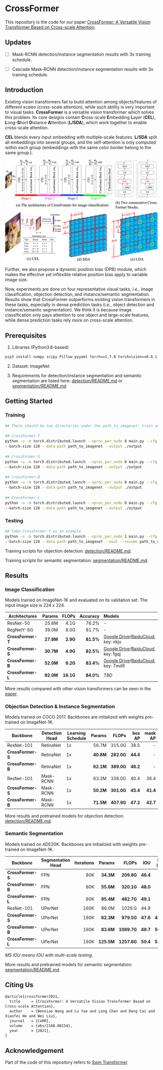 # CrossFormer

This repository is the code for our paper [CrossFormer: A Versatile Vision Transformer Based on Cross-scale Attention](https://arxiv.org/pdf/2108.00154.pdf).

## Updates

- [ ] Mask-RCNN detection/instance segmentation results with 3x training schedule.
- [ ] Cascade Mask-RCNN detection/instance segmentation results with 3x training schedule.


## Introduction

Existing vision transformers fail to build attention among objects/features of different scales (cross-scale attention), while such ability is very important to visual tasks. **CrossFormer** is a versatile vision transformer which solves this problem. Its core designs contain **C**ross-scale **E**mbedding **L**ayer (**CEL**), **L**ong-**S**hort **D**istance **A**ttention (**L/SDA**), which work together to enable cross-scale attention.

**CEL** blends every input embedding with multiple-scale features. **L/SDA** split all embeddings into several groups, and the self-attention is only computed within each group (embeddings with the same color border belong to the same group.).

![](./figures/github_pic.png)

Further, we also propose a dynamic position bias (DPB) module, which makes the effective yet inflexible relative position bias apply to variable image size.

Now, experiments are done on four representative visual tasks, *i.e.*, image classification, objection detection, and instance/semantic segmentation. Results show that CrossFormer outperforms existing vision transformers in these tasks, especially in dense prediction tasks (*i.e.*, object detection and instance/semantic segmentation). We think it is because image classification only pays attention to one object and large-scale features, while dense prediction tasks rely more on cross-scale attention.



## Prerequisites

1. Libraries (Python3.6-based)
```bash
pip3 install numpy scipy Pillow pyyaml torch==1.7.0 torchvision==0.8.1 timm==0.3.2
```
2. Dataset: ImageNet

3. Requirements for detection/instance segmentation and semantic segmentation are listed here: [detection/README.md](./detection/README.md) or [segmentation/README.md](./segmentation/README.md)



## Getting Started

### Training
```bash
## There should be two directories under the path_to_imagenet: train and validation

## CrossFormer-T
python -u -m torch.distributed.launch --nproc_per_node 8 main.py --cfg configs/tiny_patch4_group7_224.yaml \
--batch-size 128 --data-path path_to_imagenet --output ./output

## CrossFormer-S
python -u -m torch.distributed.launch --nproc_per_node 8 main.py --cfg configs/small_patch4_group7_224.yaml \
--batch-size 128 --data-path path_to_imagenet --output ./output

## CrossFormer-B
python -u -m torch.distributed.launch --nproc_per_node 8 main.py --cfg configs/base_patch4_group7_224.yaml 
--batch-size 128 --data-path path_to_imagenet --output ./output

## CrossFormer-L
python -u -m torch.distributed.launch --nproc_per_node 8 main.py --cfg configs/large_patch4_group7_224.yaml \
--batch-size 128 --data-path path_to_imagenet --output ./output
```

### Testing
```bash
## Take CrossFormer-T as an example
python -u -m torch.distributed.launch --nproc_per_node 1 main.py --cfg configs/tiny_patch4_group7_224.yaml \
--batch-size 128 --data-path path_to_imagenet --eval --resume path_to_crossformer-t.pth
```

Training scripts for objection detection: [detection/README.md](./detection/README.md).

Training scripts for semantic segmentation: [segmentation/README.md](./segmentation/README.md).



## Results

### Image Classification

Models trained on ImageNet-1K and evaluated on its validation set. The input image size is 224 x 224.

| Architectures | Params | FLOPs | Accuracy | Models |
| ------------- | ------: | -----: | --------: | :---------------- |
| ResNet-50 | 25.6M | 4.1G | 76.2% |      -        |
| RegNetY-8G | 39.0M | 8.0G | 81.7% |     -        |
| **CrossFormer-T** | **27.8M**  | **2.9G**  | **81.5%**    | [Google Drive](https://drive.google.com/file/d/1YSkU9enn-ITyrbxLH13zNcBYvWSEidfq/view?usp=sharing)/[BaiduCloud](https://pan.baidu.com/s/1M45YXZgVvp6Ew9DO8UhdlA), key: nkju |
| **CrossFormer-S** | **30.7M**  | **4.9G**  | **82.5%**    | [Google Drive](https://drive.google.com/file/d/1RAkigsgr33va0RZ85S2Shs2BhXYcS6U8/view?usp=sharing)/[BaiduCloud](https://pan.baidu.com/s/1Xf4MXfb_soCnJFBeNDmoQQ), key: fgqj |
| **CrossFormer-B** | **52.0M**  | **9.2G**  | **83.4%**    | [Google Drive](https://drive.google.com/file/d/1bK8biVCi17nz_nkt7rBfio_kywUpllSU/view?usp=sharing)/[BaiduCloud](https://pan.baidu.com/s/1f5dH__UGDXb-HoOPHT5p0A), key: 7md9 |
| **CrossFormer-L** | **92.0M**  | **16.1G** | **84.0%**    | *TBD*             |

More results compared with other vision transformers can be seen in the [paper](https://arxiv.org/pdf/2108.00154.pdf).

### Objection Detection & Instance Segmentation

Models trained on COCO 2017. Backbones are initialized with weights pre-trained on ImageNet-1K.

| Backbone      | Detection Head | Learning Schedule | Params | FLOPs  | box AP | mask AP |
| ------------- | ----------------- | -------------------- | ------: | ------: | ------: | ------: |
| ResNet-101 | RetinaNet | 1x | 56.7M | 315.0G | 38.5 | - |
| **CrossFormer-S** | RetinaNet         | 1x                   | **40.8M**  | **282.0G** | **44.4**   | -      |
| **CrossFormer-B** | RetinaNet         | 1x                   | **62.1M**  | **389.0G** | **46.2**   | -      |
| ResNet-101 | Mask-RCNN | 1x | 63.2M | 336.0G | 40.4 | 36.4 |
| **CrossFormer-S** | Mask-RCNN        | 1x                   | **50.2M**  | **301.0G** | **45.4**   | **41.4** |
| **CrossFormer-B** | Mask-RCNN         | 1x                   | **71.5M**  | **407.9G** | **47.2**   | **42.7** |

More results and pretrained models for objection detection: [detection/README.md](./detection/README.md).

### Semantic Segmentation

Models trained on ADE20K. Backbones are initialized with weights pre-trained on ImageNet-1K.

| Backbone      | Segmentation Head | Iterations | Params | FLOPs   | IOU  | MS IOU |
| ------------- | -------------------- | ----------: | ------: | -------: | ----: | ------: |
| **CrossFormer-S** | FPN                  | 80K       | **34.3M**  | **209.8G**  | **46.4** | -      |
| **CrossFormer-B** | FPN                  | 80K       | **55.6M**  | **320.1G**  | **48.0** | -      |
| **CrossFormer-L** | FPN                  | 80K       | **95.4M**  | **482.7G**  | **49.1** | -      |
| ResNet-101 | UPerNet | 160K | 86.0M | 1029.G | 44.9 | - |
| **CrossFormer-S** | UPerNet              | 160K       | **62.3M**  | **979.5G**  | **47.6** | **48.4** |
| **CrossFormer-B** | UPerNet              | 160K       | **83.6M**  | **1089.7G** | **49.7** | **50.6** |
| **CrossFormer-L** | UPerNet              | 160K       | **125.5M** | **1257.8G** | **50.4** | **51.4** |

*MS IOU means IOU with multi-scale testing.*

More results and pretrained models for semantic segmentation: [segmentation/README.md](./segmentation/README.md).



## Citing Us

```
@article{crossformer2021,
  title     = {CrossFormer: A Versatile Vision Transformer Based on Cross-scale Attention},
  author    = {Wenxiao Wang and Lu Yao and Long Chen and Deng Cai and Xiaofei He and Wei Liu},
  journal   = {CoRR},
  volume    = {abs/2108.00154},
  year      = {2021},
}
```



## Acknowledgement

Part of the code of this repository refers to [Swin Transformer](https://github.com/microsoft/Swin-Transformer).

